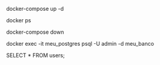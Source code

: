 docker-compose up -d

docker ps

docker-compose down

docker exec -it meu_postgres psql -U admin -d meu_banco

SELECT * FROM users;
